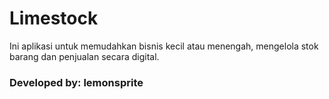 # Limestock
Ini aplikasi untuk memudahkan bisnis kecil atau menengah, mengelola stok barang dan penjualan secara digital.

### Developed by: lemonsprite
